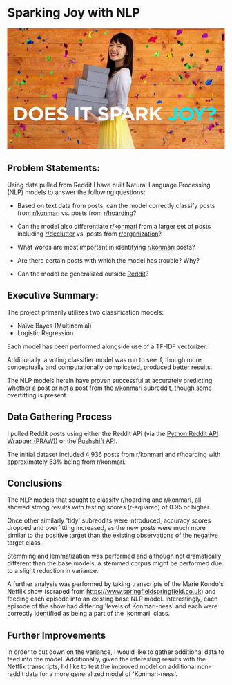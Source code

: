 # Sparking Joy with NLP
<img src="./images/marie-kondo-netflix.jpg"/>

## Problem Statements:
Using data pulled from Reddit I have built Natural Language Processing (NLP) models to answer the following questions:
* Based on text data from posts, can the model correctly classify posts from [r/konmari](https://www.reddit.com/r/konmari) vs. posts from [r/hoarding](https://www.reddit.com/r/hoarding)?

* Can the model also differentiate [r/konmari](https://www.reddit.com/r/konmari) from a larger set of posts including [r/declutter](https://www.reddit.com/r/declutter) vs. posts from [r/organization](https://www.reddit.com/r/organization)?

* What words are most important in identifying [r/konmari](https://www.reddit.com/r/konmari) posts?

* Are there certain posts with which the model has trouble? Why?

* Can the model be generalized outside [Reddit](https://www.reddit.com/)?

## Executive Summary:
The project primarily utilizes two classification models:
  * Naïve Bayes (Multinomial)
  * Logistic Regression

Each model has been performed alongside use of a TF-IDF vectorizer.

Additionally, a voting classifier model was run to see if, though more conceptually and computationally complicated, produced better results.

The NLP models herein have proven successful at accurately predicting whether a post or not a post from the [r/konmari](https://www.reddit.com/r/konmari) subreddit, though some overfitting is present.

## Data Gathering Process
I pulled Reddit posts using either the Reddit API (via the [Python Reddit API Wrapper (PRAW)](https://praw.readthedocs.io/en/latest/)) or the [Pushshift API](https://pushshift.io).

The initial dataset included 4,936 posts from r/konmari and r/hoarding with approximately 53% being from r/konmari.

## Conclusions

The NLP models that sought to classify r/hoarding and r/konmari, all showed strong results with testing scores (r-squared) of 0.95 or higher.

Once other similarly 'tidy' subreddits were introduced, accuracy scores dropped and overfitting increased, as the new posts were much more similar to the positive target than the existing observations of the negative target class.

Stemming and lemmatization was performed and although not dramatically different than the base models, a stemmed corpus might be performed due to a slight reduction in variance.

A further analysis was performed by taking transcripts of the Marie Kondo's Netflix show (scraped from https://www.springfieldspringfield.co.uk) and feeding each episode into an existing base NLP model. Interestingly, each episode of the show had differing 'levels of Konmari-ness' and each were correctly identified as being a part of the 'konmari' class.

## Further Improvements
In order to cut down on the variance, I would like to gather additional data to feed into the model. Additionally, given the interesting results with the Netflix transcripts, I'd like to test the improved model on additional non-reddit data for a more generalized model of 'Konmari-ness'.
